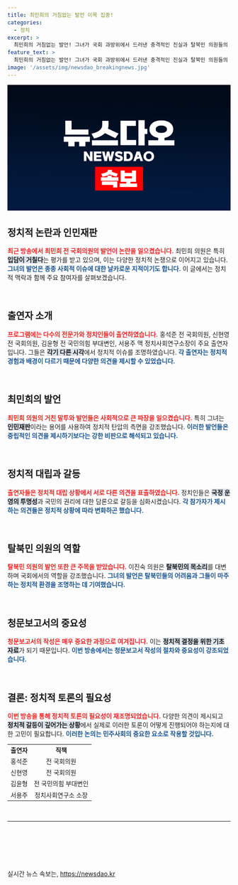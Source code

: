 ```yaml
---
title: 최민희의 거침없는 발언 이목 집중!
categories:
  - 정치
excerpt: >
  최민희의 거침없는 발언! 그녀가 국회 과방위에서 드러낸 충격적인 진실과 탈북민 의원들의 정치적 이슈! 홍석준, 신현영 등 전문가들이 분석하는 세기의 화두를 놓치지 마세요!
feature_text: >
  최민희의 거침없는 발언! 그녀가 국회 과방위에서 드러낸 충격적인 진실과 탈북민 의원들의 정치적 이슈! 홍석준, 신현영 등 전문가들이 분석하는 세기의 화두를 놓치지 마세요!
image: '/assets/img/newsdao_breakingnews.jpg'
---
```


<p><img src="/assets/img/newsdao_breakingnews.jpg" alt="ontimetimes 속보" /></p>

<h2 data-ke-size="size26">정치적 논란과 인민재판</h2>

<p data-ke-size="size16"><b><span style="color: #ee2323;">최근 방송에서 최민희 전 국회의원의 발언이 논란을 일으켰습니다.</span></b> 최민희 의원은 특히 <b><span style="background-color: #21538527;">입담이 거칠다</span></b>는 평가를 받고 있으며, 이는 다양한 정치적 논쟁으로 이어지고 있습니다. <b><span style="color: #1a5490;">그녀의 발언은 종종 사회적 이슈에 대한 날카로운 지적이기도 합니다.</span></b> 이 글에서는 정치적 맥락과 함께 주요 참여자를 살펴보겠습니다.</p>

<p data-ke-size="size16">&nbsp;</p>

<h2 data-ke-size="size26">출연자 소개</h2>

<p data-ke-size="size16"><b><span style="color: #ee2323;">프로그램에는 다수의 전문가와 정치인들이 출연하였습니다.</span></b> 홍석준 전 국회의원, 신현영 전 국회의원, 김윤형 전 국민의힘 부대변인, 서용주 맥 정치사회연구소장이 주요 출연자입니다. 그들은 <b><span style="background-color: #21538527;">각기 다른 시각</span></b>에서 정치적 이슈를 조명하였습니다. <b><span style="color: #1a5490;">각 출연자는 정치적 경험과 배경이 다르기 때문에 다양한 의견을 제시할 수 있었습니다.</span></b></p>

<p data-ke-size="size16">&nbsp;</p>

<h2 data-ke-size="size26">최민희의 발언</h2>

<p data-ke-size="size16"><b><span style="color: #ee2323;">최민희 의원의 거친 말투와 발언들은 사회적으로 큰 파장을 일으켰습니다.</span></b> 특히 그녀는 <b><span style="background-color: #21538527;">인민재판</span></b>이라는 용어를 사용하여 정치적 탄압의 측면을 강조했습니다. <b><span style="color: #1a5490;">이러한 발언들은 중립적인 의견을 제시하기보다는 강한 비판으로 해석되고 있습니다.</span></b></p>

<p data-ke-size="size16">&nbsp;</p>

<h2 data-ke-size="size26">정치적 대립과 갈등</h2>

<p data-ke-size="size16"><b><span style="color: #ee2323;">출연자들은 정치적 대립 상황에서 서로 다른 의견을 표출하였습니다.</span></b> 정치인들은 <b><span style="background-color: #21538527;">국정 운영의 투명성</span></b>과 국민의 권리에 대한 담론으로 갈등을 심화시켰습니다. <b><span style="color: #1a5490;">각 참가자가 제시하는 의견들은 정치적 상황에 따라 변화하곤 했습니다.</span></b></p>

<p data-ke-size="size16">&nbsp;</p>

<h2 data-ke-size="size26">탈북민 의원의 역할</h2>

<p data-ke-size="size16"><b><span style="color: #ee2323;">탈북민 의원의 발언 또한 큰 주목을 받았습니다.</span></b> 이진숙 의원은 <b><span style="background-color: #21538527;">탈북민의 목소리</span></b>를 대변하며 국회에서의 역할을 강조했습니다. <b><span style="color: #1a5490;">그녀의 발언은 탈북민들의 어려움과 그들이 마주하는 정치적 환경을 조명하는 데 기여했습니다.</span></b></p>

<p data-ke-size="size16">&nbsp;</p>

<h2 data-ke-size="size26">청문보고서의 중요성</h2>

<p data-ke-size="size16"><b><span style="color: #ee2323;">청문보고서의 작성은 매우 중요한 과정으로 여겨집니다.</span></b> 이는 <b><span style="background-color: #21538527;">정치적 결정을 위한 기초 자료</span></b>가 되기 때문입니다. <b><span style="color: #1a5490;">이번 방송에서는 청문보고서 작성의 절차와 중요성이 강조되었습니다.</span></b></p>

<p data-ke-size="size16">&nbsp;</p>

<h2 data-ke-size="size26">결론: 정치적 토론의 필요성</h2>

<p data-ke-size="size16"><b><span style="color: #ee2323;">이번 방송을 통해 정치적 토론의 필요성이 재조명되었습니다.</span></b> 다양한 의견이 제시되고 <b><span style="background-color: #21538527;">정치적 갈등이 깊어가는 상황</span></b>에서 실제로 이러한 토론이 어떻게 진행되어야 하는지에 대한 고민이 필요합니다. <b><span style="color: #1a5490;">이러한 논의는 민주사회의 중요한 요소로 작용할 것입니다.</span></b></p>

<table>
    <tr>
        <td style="text-align: center; height: 17px;"><b>출연자</b></td>
        <td style="text-align: center; height: 17px;"><b>직책</b></td>
    </tr>
    <tr>
        <td style="text-align: center; height: 17px;">홍석준</td>
        <td style="text-align: center; height: 17px;">전 국회의원</td>
    </tr>
    <tr>
        <td style="text-align: center; height: 17px;">신현영</td>
        <td style="text-align: center; height: 17px;">전 국회의원</td>
    </tr>
    <tr>
        <td style="text-align: center; height: 17px;">김윤형</td>
        <td style="text-align: center; height: 17px;">전 국민의힘 부대변인</td>
    </tr>
    <tr>
        <td style="text-align: center; height: 17px;">서용주</td>
        <td style="text-align: center; height: 17px;">정치사회연구소 소장</td>
    </tr>
</table>

<p data-ke-size="size16">&nbsp;</p>

<hr> 

<p data-ke-size="size16">&nbsp;</p> 

<p data-ke-size="size16">&nbsp;</p> 

<p data-ke-size="size16">&nbsp;</p>
실시간 뉴스 속보는, <a href="https://newsdao.kr" rel="dofollow">https://newsdao.kr</a>


